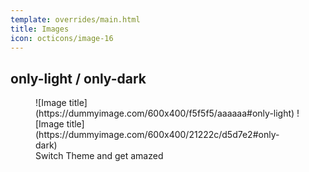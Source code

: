 ```yaml
---
template: overrides/main.html
title: Images
icon: octicons/image-16
---
```


## only-light / only-dark

<figure markdown>
  ![Image title](https://dummyimage.com/600x400/f5f5f5/aaaaaa#only-light)
  ![Image title](https://dummyimage.com/600x400/21222c/d5d7e2#only-dark)
  <figcaption>Switch Theme and get amazed</figcaption>
</figure markdown>
